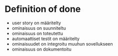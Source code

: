 # Definition of done
- user story on määritelty
- ominaisuus on suunniteltu
- ominaisuus on toteutettu
- automaattiset testit on määritelty
- ominaisuudet on integroitu muuhun sovellukseen
- ominaisuus on dokumentoitu
